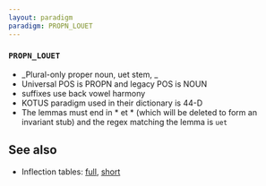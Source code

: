 ```yaml
---
layout: paradigm
paradigm: PROPN_LOUET
---
```

### ` PROPN_LOUET `

* _Plural-only proper noun, uet stem, _
* Universal POS is PROPN and legacy POS is NOUN
* suffixes use back vowel harmony
* KOTUS paradigm used in their dictionary is 44-D
* The lemmas must end in * et * (which will be deleted to form an invariant stub) and the regex matching the lemma is ` uet `

## See also

* Inflection tables: [full](gen/L/Louet.html), [short](gen/L/Louet_wikt.html)

